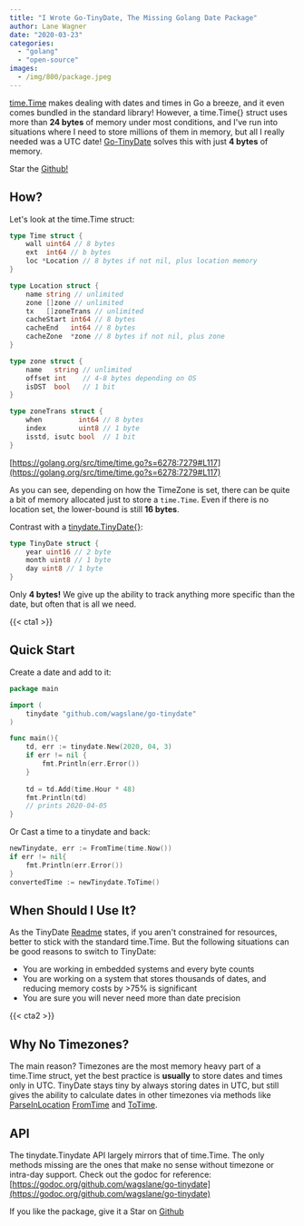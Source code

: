 ```yaml
---
title: "I Wrote Go-TinyDate, The Missing Golang Date Package"
author: Lane Wagner
date: "2020-03-23"
categories: 
  - "golang"
  - "open-source"
images:
  - /img/800/package.jpeg
---
```


[time.Time](https://golang.org/pkg/time/#Time) makes dealing with dates and times in Go a breeze, and it even comes bundled in the standard library! However, a time.Time{} struct uses more than **24 bytes** of memory under most conditions, and I've run into situations where I need to store millions of them in memory, but all I really needed was a UTC date! [Go-TinyDate](https://github.com/wagslane/go-tinydate) solves this with just **4 bytes** of memory.

Star the [Github!](https://github.com/wagslane/go-tinydate)

## How?

Let's look at the time.Time struct:

```go
type Time struct {
	wall uint64 // 8 bytes
	ext  int64 // b bytes
	loc *Location // 8 bytes if not nil, plus location memory
}

type Location struct {
	name string // unlimited
	zone []zone // unlimited
	tx   []zoneTrans // unlimited
	cacheStart int64 // 8 bytes
	cacheEnd   int64 // 8 bytes
	cacheZone  *zone // 8 bytes if not nil, plus zone
}

type zone struct {
	name   string // unlimited
	offset int    // 4-8 bytes depending on OS
	isDST  bool   // 1 bit
}

type zoneTrans struct {
	when         int64 // 8 bytes
	index        uint8 // 1 byte
	isstd, isutc bool  // 1 bit
}
```

[https://golang.org/src/time/time.go?s=6278:7279#L117](https://golang.org/src/time/time.go?s=6278:7279#L117)

As you can see, depending on how the TimeZone is set, there can be quite a bit of memory allocated just to store a `time.Time`. Even if there is no location set, the lower-bound is still **16 bytes**.

Contrast with a [tinydate.TinyDate{}](https://github.com/wagslane/go-tinydate/blob/ffa215d72dd383a4088f58ef34c43fd056b3051e/tinydate.go#L8):

```go
type TinyDate struct {
	year uint16 // 2 byte
	month uint8 // 1 byte
	day uint8 // 1 byte
}
```

Only **4 bytes!** We give up the ability to track anything more specific than the date, but often that is all we need.

{{< cta1 >}}

## Quick Start

Create a date and add to it:

```go
package main

import (
    tinydate "github.com/wagslane/go-tinydate"
)

func main(){
    td, err := tinydate.New(2020, 04, 3)
	if err != nil {
		fmt.Println(err.Error())
    }
    
    td = td.Add(time.Hour * 48)
    fmt.Println(td)
    // prints 2020-04-05
}
```

Or Cast a time to a tinydate and back:

```go
newTinydate, err := FromTime(time.Now())
if err != nil{
    fmt.Println(err.Error())
}
convertedTime := newTinydate.ToTime()
```

## When Should I Use It?

As the TinyDate [Readme](https://github.com/wagslane/go-tinydate/blob/master/README.md) states, if you aren't constrained for resources, better to stick with the standard time.Time. But the following situations can be good reasons to switch to TinyDate:

- You are working in embedded systems and every byte counts
- You are working on a system that stores thousands of dates, and reducing memory costs by >75% is significant
- You are sure you will never need more than date precision

{{< cta2 >}}

## Why No Timezones?

The main reason? Timezones are the most memory heavy part of a time.Time struct, yet the best practice is **usually** to store dates and times only in UTC. TinyDate stays tiny by always storing dates in UTC, but still gives the ability to calculate dates in other timezones via methods like [ParseInLocation](https://godoc.org/github.com/wagslane/go-tinydate#ParseInLocation) [FromTime](https://godoc.org/github.com/wagslane/go-tinydate#FromTime) and [ToTime](https://godoc.org/github.com/wagslane/go-tinydate#TinyDate.ToTime).

## API

The tinydate.Tinydate API largely mirrors that of time.Time. The only methods missing are the ones that make no sense without timezone or intra-day support. Check out the godoc for reference: [https://godoc.org/github.com/wagslane/go-tinydate](https://godoc.org/github.com/wagslane/go-tinydate)

If you like the package, give it a Star on [Github](https://github.com/wagslane/go-tinydate)

